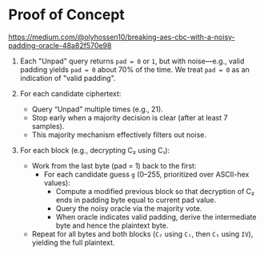 # Proof of Concept

https://medium.com/@olyhossen10/breaking-aes-cbc-with-a-noisy-padding-oracle-48a82f570e98

1. Each "Unpad" query returns `pad = 0` or `1`, but with noise—e.g., valid padding yields `pad = 0` about 70% of the time. We treat `pad = 0` as an indication of "valid padding".

2. For each candidate ciphertext:
   - Query “Unpad” multiple times (e.g., 21).
   - Stop early when a majority decision is clear (after at least 7 samples).
   - This majority mechanism effectively filters out noise.

3. For each block (e.g., decrypting C₂ using C₁):
   - Work from the last byte (pad = 1) back to the first:
     - For each candidate guess `g` (0–255, prioritized over ASCII-hex values):
       - Compute a modified previous block so that decryption of C₂ ends in padding byte equal to current pad value.
       - Query the noisy oracle via the majority vote.
       - When oracle indicates valid padding, derive the intermediate byte and hence the plaintext byte.
   - Repeat for all bytes and both blocks (`C₂` using `C₁`, then `C₁` using `IV`), yielding the full plaintext.
